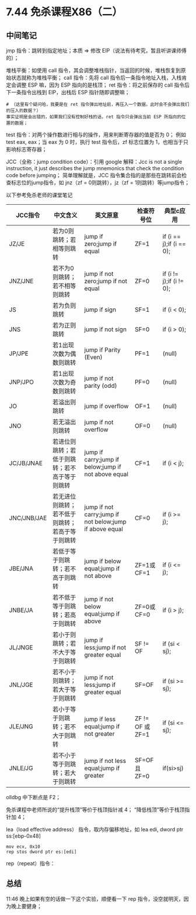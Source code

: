 # 7.44 免杀课程X86（二）

## 中间笔记
jmp 指令：跳转到指定地址；本质 => 修改 EIP（说法有待考究，暂且听讲课师傅的）；

堆栈平衡：如使用 call 指令，其会调整堆栈指针，当返回的时候，堆栈恢复到原始状态就称为堆栈平衡；
call 指令：先将 call 指令后一条指令地址入栈，入栈肯定会调整 ESP 嘛，因为 ESP 指向的是栈顶；
ret 指令：将之前保存的 call 指令后下一条指令出栈到 EIP，出栈后 ESP 指针随即调整嘛；

```shell
# （这里有个疑问哈，我要是在 ret 指令弹出地址前，再压入一个数据，此时会不会弹出我们的压入的数据？）
事实证明是会出错的，如果我们没有控制好栈的话，ret 指令只会弹出当前 ESP 所指向的位置的数据；
```

test 指令：对两个操作数进行相与的操作，用来判断寄存器的值是否为 0；
例如 test eax, eax；当 eax 为 0 时，执行 test 指令后，zf 标志位置为 1，也相当于只影响标志寄存器；


JCC（全称：jump condition code）：引用 google 解释：Jcc is not a single instruction, it just describes the jump mnemonics that check the condition code before jumping；
简单理解就是，JCC 指令集合指的是那些在跳转前会检查标志位的jump指令，如 jnz（zf = 0则跳转），jz（zf = 1则跳转）等jump指令；

以下参考免杀老师的课堂笔记

| JCC指令     | 中文含义                                         | 英文原意                                                | 检查符号位       | 典型c应用                |
| ----------- | ------------------------------------------------ | ------------------------------------------------------- | ---------------- | ------------------------ |
| JZ/JE       | 若为0则跳转；若相等则跳转                        | jump if zero;jump if equal                              | ZF=1             | if (i == j);if (i == 0); |
| JNZ/JNE     | 若不为0则跳转；若不相等则跳转                    | jump if not zero;jump if not equal                      | ZF=0             | if (i != j);if (i != 0); |
| JS          | 若为负则跳转                                     | jump if sign                                            | SF=1             | if (i < 0);              |
| JNS         | 若为正则跳转                                     | jump if not sign                                        | SF=0             | if (i > 0);              |
| JP/JPE      | 若1出现次数为偶数则跳转                          | jump if Parity (Even)                                   | PF=1             | (null)                   |
| JNP/JPO     | 若1出现次数为奇数则跳转                          | jump if not parity (odd)                                | PF=0             | (null)                   |
| JO          | 若溢出则跳转                                     | jump if overflow                                        | OF=1             | (null)                   |
| JNO         | 若无溢出则跳转                                   | jump if not overflow                                    | OF=0             | (null)                   |
| JC/JB/JNAE  | 若进位则跳转；若低于则跳转；若不高于等于则跳转   | jump if carry;jump if below;jump if not above equal     | CF=1             | if (i < j);              |
| JNC/JNB/JAE | 若无进位则跳转；若不低于则跳转；若高于等于则跳转 | jump if not carry;jump if not below;jump if above equal | CF=0             | if (i >= j);             |
| JBE/JNA     | 若低于等于则跳转；若不高于则跳转                 | jump if below equal;jump if not above                   | ZF=1或CF=1       | if (i <= j);             |
| JNBE/JA     | 若不低于等于则跳转；若高于则跳转                 | jump if not below equal;jump if above                   | ZF=0或CF=0       | if (i > j);              |
| JL/JNGE     | 若小于则跳转；若不大于等于则跳转                 | jump if less;jump if not greater equal                  | SF != OF         | if (si < sj);            |
| JNL/JGE     | 若不小于则跳转；若大于等于则跳转                 | jump if not less;jump if greater equal                  | SF=OF            | if (si >= sj);           |
| JLE/JNG     | 若小于等于则跳转；若不大于则跳转                 | jump if less equal;jump if not greater                  | ZF != OF 或 ZF=1 | if (si <= sj);           |
| JNLE/JG     | 若不小于等于则跳转；若大于则跳转                 | jump if not less equal;jump if greater                  | SF=OF 且 ZF=0    | if(si>sj)                |

olldbg 中下断点是 F2；

免杀课程中老师所说的“提升栈顶”等价于栈顶指针减 4；
“降低栈顶”等价于栈顶指针加 4；

lea（load effective address） 指令，取内存偏移地址，如 lea edi, dword ptr ss:[ebp-0x48]

```shell
mov ecx, 0x10
rep stos dword ptr es:[edi]
```
rep（repeat）指令：

## 总结
11:46 晚上如果有空的话做一下这个实验，顺便看一下 rep 指令，没空就明天，因为晚上要健身；